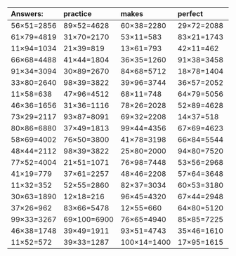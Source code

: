 | Answers: | practice | makes | perfect | ! |
| :--- | :--- | :--- | :--- | :--- |
| 56×51=2856 | 89×52=4628 | 60×38=2280 | 29×72=2088 | 68×96=6528 | 
| 61×79=4819 | 31×70=2170 | 53×11=583 | 83×21=1743 | 43×75=3225 | 
| 11×94=1034 | 21×39=819 | 13×61=793 | 42×11=462 | 20×24=480 | 
| 66×68=4488 | 41×44=1804 | 36×35=1260 | 91×38=3458 | 58×37=2146 | 
| 91×34=3094 | 30×89=2670 | 84×68=5712 | 18×78=1404 | 32×32=1024 | 
| 33×80=2640 | 98×39=3822 | 39×96=3744 | 36×57=2052 | 24×57=1368 | 
| 11×58=638 | 47×96=4512 | 68×11=748 | 64×79=5056 | 78×60=4680 | 
| 46×36=1656 | 31×36=1116 | 78×26=2028 | 52×89=4628 | 54×77=4158 | 
| 73×29=2117 | 93×87=8091 | 69×32=2208 | 14×37=518 | 100×87=8700 | 
| 80×86=6880 | 37×49=1813 | 99×44=4356 | 67×69=4623 | 89×22=1958 | 
| 58×69=4002 | 76×50=3800 | 41×78=3198 | 66×84=5544 | 74×82=6068 | 
| 48×44=2112 | 98×39=3822 | 25×80=2000 | 94×80=7520 | 100×69=6900 | 
| 77×52=4004 | 21×51=1071 | 76×98=7448 | 53×56=2968 | 49×18=882 | 
| 41×19=779 | 37×61=2257 | 48×46=2208 | 57×64=3648 | 56×77=4312 | 
| 11×32=352 | 52×55=2860 | 82×37=3034 | 60×53=3180 | 94×64=6016 | 
| 30×63=1890 | 12×18=216 | 96×45=4320 | 67×44=2948 | 17×68=1156 | 
| 37×26=962 | 83×66=5478 | 12×55=660 | 64×80=5120 | 94×10=940 | 
| 99×33=3267 | 69×100=6900 | 76×65=4940 | 85×85=7225 | 58×93=5394 | 
| 46×38=1748 | 39×49=1911 | 93×51=4743 | 35×46=1610 | 60×20=1200 | 
| 11×52=572 | 39×33=1287 | 100×14=1400 | 17×95=1615 | 52×78=4056 | 
